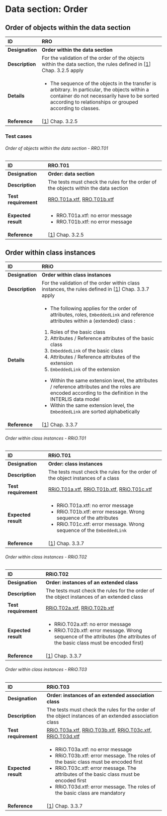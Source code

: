 # Data section: Order

## Order of objects within the data section
|ID|RRO
|:--|:--
|**Designation**|**Order within the data section**
|**Description**|For the validation of the order of the objects within the data section, the rules defined in [[1]] Chap. 3.2.5 apply
|**Details**|<ul><li>The sequence of the objects in the transfer is arbitrary. In particular, the objects within a container do not necessarily have to be sorted according to relationships or grouped according to classes.</li></ul>
|**Reference**|[[1]] Chap. 3.2.5

### Test cases
###### Order of objects within the data section - RRO.T01
|ID|RRO.T01
|:--|:--
|**Designation**|**Order: data section**
|**Description**|The tests must check the rules for the order of the objects within the data section
|**Test requirement**|[RRO.T01a.xtf](../data/RRO.T01a.xtf), [RRO.T01b.xtf](../data/RRO.T01b.xtf)
|**Expected result**|<ul><li>RRO.T01a.xtf: no error message</li><li>RRO.T01b.xtf: no error message</li></ul>
|**Reference**|[[1]] Chap. 3.2.5

## Order within class instances
|ID|RRiO
|:--|:--
|**Designation**|**Order within class instances**
|**Description**|For the validation of the order within class instances, the rules defined in  [[1]] Chap. 3.3.7 apply
|**Details**|<ul><li>The following applies for the order of attributes, roles, ```EmbeddedLink``` and reference attributes within a (extended) class :</li></ul><ol><li>Roles of the basic class</li><li>Attributes / Reference attributes of the basic class</li><li>```EmbeddedLink``` of the basic class</li><li>Attributes / Reference attributes of the extension</li><li>```EmbeddedLink``` of the extension</li></ol><ul><li>Within the same extension level, the attributes / reference attributes and the roles are encoded according to the definition in the INTERLIS data model</li><li>Within the same extension level, the ```EmbeddedLink``` are sorted alphabetically</li></ul>
|**Reference**|[[1]] Chap. 3.3.7

###### Order within class instances - RRiO.T01
|ID|RRiO.T01
|:--|:--
|**Designation**|**Order: class instances**
|**Description**|The tests must check the rules for the order of the object instances of a class
|**Test requirement**|[RRiO.T01a.xtf](../data/RRiO.T01a.xtf), [RRiO.T01b.xtf](../data/RRiO.T01b.xtf), [RRiO.T01c.xtf](../data/RRiO.T01c.xtf)
|**Expected result**|<ul><li>RRiO.T01a.xtf: no error message</li><li>RRiO.T01b.xtf: error message. Wrong sequence of the attributes</li><li>RRiO.T01c.xtf: error message. Wrong sequence of the ```EmbeddedLink```</li></ul>
|**Reference**|[[1]] Chap. 3.3.7

###### Order within class instances - RRiO.T02
|ID|RRiO.T02
|:--|:--
|**Designation**|**Order: instances of an extended class**
|**Description**|The tests must check the rules for the order of the object instances of an extended class
|**Test requirement**|[RRiO.T02a.xtf](../data/RRiO.T02a.xtf), [RRiO.T02b.xtf](../data/RRiO.T02b.xtf)
|**Expected result**|<ul><li>RRiO.T02a.xtf: no error message</li><li>RRiO.T02b.xtf: error message. Wrong sequence of the attributes (the attributes of the basic class must be encoded first)</li></ul>
|**Reference**|[[1]] Chap. 3.3.7

###### Order within class instances - RRiO.T03
|ID|RRiO.T03
|:--|:--
|**Designation**|**Order: instances of an extended association class**
|**Description**|The tests must check the rules for the order of the object instances of an extended association class
|**Test requirement**|[RRiO.T03a.xtf](../data/RRiO.T03a.xtf), [RRiO.T03b.xtf](../data/RRiO.T023.xtf), [RRiO.T03c.xtf](../data/RRiO.T03c.xtf), [RRiO.T03d.xtf](../data/RRiO.T03d.xtf)
|**Expected result**|<ul><li>RRiO.T03a.xtf: no error message</li><li>RRiO.T03b.xtf: error message. The roles of the basic class must be encoded first</li><li>RRiO.T03c.xtf: error message. The attributes of the basic class must be encoded first</li><li>RRiO.T03d.xtf: error message. The roles of the basic class are mandatory</li></ul>
|**Reference**|[[1]] Chap. 3.3.7

[1]: bib.md#1-cogis-interlis-version-2--reference-manual-13042006
